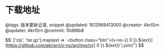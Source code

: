 # 下载地址

@tags: 版本更新记录, snippet
@updated: 1612968413000
@creator: AkrISrn
@updater: AkrISrn
@commit: 10d68b8

$$: ['zip', 'tar.gz'].map(ext => `<button class="btn">[v-no-{{ 0 }}.${ext}](https://github.com/akrisrn/v-no/archive/v{{ 0 }}.${ext})</button>`).join('') $$
